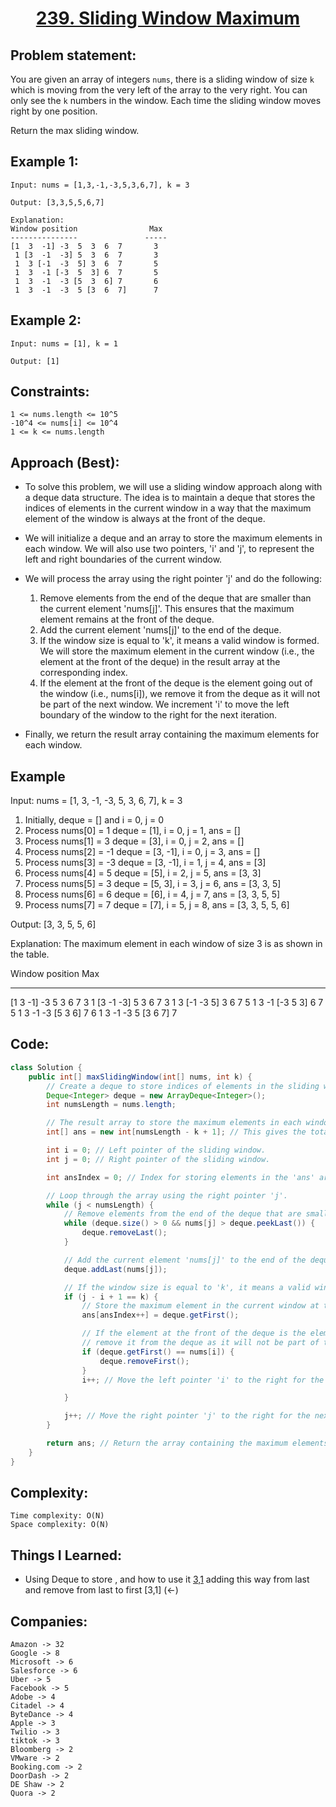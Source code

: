 <h1 align="center"><a href="https://leetcode.com/problems/sliding-window-maximum/description/" target="_blank">239. Sliding Window Maximum</a></h1>

## Problem statement:
You are given an array of integers `nums`, there is a sliding window of size `k` which is moving from the very left of the array to the very right. You can only see the `k` numbers in the window. Each time the sliding window moves right by one position.

Return the max sliding window.


## Example 1:

```
Input: nums = [1,3,-1,-3,5,3,6,7], k = 3

Output: [3,3,5,5,6,7]

Explanation: 
Window position                Max
---------------               -----
[1  3  -1] -3  5  3  6  7       3
 1 [3  -1  -3] 5  3  6  7       3
 1  3 [-1  -3  5] 3  6  7       5
 1  3  -1 [-3  5  3] 6  7       5
 1  3  -1  -3 [5  3  6] 7       6
 1  3  -1  -3  5 [3  6  7]      7
```

## Example 2:

```
Input: nums = [1], k = 1

Output: [1]
```



## Constraints:

```
1 <= nums.length <= 10^5
-10^4 <= nums[i] <= 10^4
1 <= k <= nums.length
```


 

## Approach (Best):
 - To solve this problem, we will use a sliding window approach along with a deque data structure. The idea is to maintain a deque that stores the indices of elements in the current window in a way that the maximum element of the window is always at the front of the deque.

- We will initialize a deque and an array to store the maximum elements in each window. We will also use two pointers, 'i' and 'j', to represent the left and right boundaries of the current window.

- We will process the array using the right pointer 'j' and do the following:

  1. Remove elements from the end of the deque that are smaller than the current element 'nums[j]'. This ensures that the maximum element remains at the front of the deque.
  2. Add the current element 'nums[j]' to the end of the deque.
  3. If the window size is equal to 'k', it means a valid window is formed. We will store the maximum element in the current window (i.e., the element at the front of the deque) in the result array at the corresponding index.
  4. If the element at the front of the deque is the element going out of the window (i.e., nums[i]), we remove it from the deque as it will not be part of the next window. We increment 'i' to move the left boundary of the window to the right for the next iteration.
- Finally, we return the result array containing the maximum elements for each window.


## Example
Input: nums = [1, 3, -1, -3, 5, 3, 6, 7], k = 3

1. Initially, deque = [] and i = 0, j = 0
2. Process nums[0] = 1
   deque = [1], i = 0, j = 1, ans = []
3. Process nums[1] = 3
   deque = [3], i = 0, j = 2, ans = []
4. Process nums[2] = -1
   deque = [3, -1], i = 0, j = 3, ans = []
5. Process nums[3] = -3
   deque = [3, -1], i = 1, j = 4, ans = [3]
6. Process nums[4] = 5
   deque = [5], i = 2, j = 5, ans = [3, 3]
7. Process nums[5] = 3
   deque = [5, 3], i = 3, j = 6, ans = [3, 3, 5]
8. Process nums[6] = 6
   deque = [6], i = 4, j = 7, ans = [3, 3, 5, 5]
9. Process nums[7] = 7
   deque = [7], i = 5, j = 8, ans = [3, 3, 5, 5, 6]

Output: [3, 3, 5, 5, 6]

Explanation: The maximum element in each window of size 3 is as shown in the table.

Window position                Max
---------------               -----
[1  3  -1] -3  5  3  6  7       3
 1 [3  -1  -3] 5  3  6  7       3
 1  3 [-1  -3  5] 3  6  7       5
 1  3  -1 [-3  5  3] 6  7       5
 1  3  -1  -3 [5  3  6] 7       6
 1  3  -1  -3  5 [3  6  7]      7




## Code: 

```java
class Solution {
    public int[] maxSlidingWindow(int[] nums, int k) {
        // Create a deque to store indices of elements in the sliding window.
        Deque<Integer> deque = new ArrayDeque<Integer>();
        int numsLength = nums.length;

        // The result array to store the maximum elements in each window.
        int[] ans = new int[numsLength - k + 1]; // This gives the total number of windows.

        int i = 0; // Left pointer of the sliding window.
        int j = 0; // Right pointer of the sliding window.

        int ansIndex = 0; // Index for storing elements in the 'ans' array.

        // Loop through the array using the right pointer 'j'.
        while (j < numsLength) {
            // Remove elements from the end of the deque that are smaller than the current element 'nums[j]'.
            while (deque.size() > 0 && nums[j] > deque.peekLast()) {
                deque.removeLast();
            }

            // Add the current element 'nums[j]' to the end of the deque.
            deque.addLast(nums[j]);

            // If the window size is equal to 'k', it means a valid window is formed.
            if (j - i + 1 == k) {
                // Store the maximum element in the current window at the corresponding index in the 'ans' array.
                ans[ansIndex++] = deque.getFirst();

                // If the element at the front of the deque is the element going out of the window (i.e., nums[i]),
                // remove it from the deque as it will not be part of the next window.
                if (deque.getFirst() == nums[i]) {
                    deque.removeFirst();
                }
                i++; // Move the left pointer 'i' to the right for the next window.

            }

            j++; // Move the right pointer 'j' to the right for the next window.
        }

        return ans; // Return the array containing the maximum elements for each window.
    }
}
```







## Complexity:

```
Time complexity: O(N)
Space complexity: O(N)
```

## Things I Learned:

- Using Deque to store , and how to use it [3,1](->) adding this way from last and remove from last to first [3,1] (<-)
  


## Companies:

```
Amazon -> 32
Google -> 8
Microsoft -> 6
Salesforce -> 6
Uber -> 5
Facebook -> 5
Adobe -> 4
Citadel -> 4
ByteDance -> 4
Apple -> 3
Twilio -> 3
tiktok -> 3
Bloomberg -> 2
VMware -> 2
Booking.com -> 2
DoorDash -> 2
DE Shaw -> 2
Quora -> 2
```






